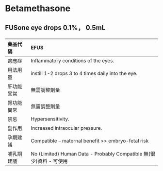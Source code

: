 # Betamethasone

## FUSone eye drops 0.1%， 0.5mL

##### 

| 藥品代碼   | EFUS                                                                |
|:-----------|:--------------------------------------------------------------------|
| 適應症     | Inflammatory conditions of the eyes.                                |
| 用法用量   | instill 1-2 drops 3 to 4 times daily into the eye.                  |
| 肝功能異常 | 無需調整劑量                                                        |
| 腎功能異常 | 無需調整劑量                                                        |
| 禁忌       | Hypersensitivity.                                                   |
| 副作用     | Increased intraocular pressure.                                     |
| 孕期建議   | Compatible – maternal benefit >> embryo-fetal risk                  |
| 哺乳期建議 | No (Limited) Human Data - Probably Compatible 無(很少)資料 - 可使用 |

